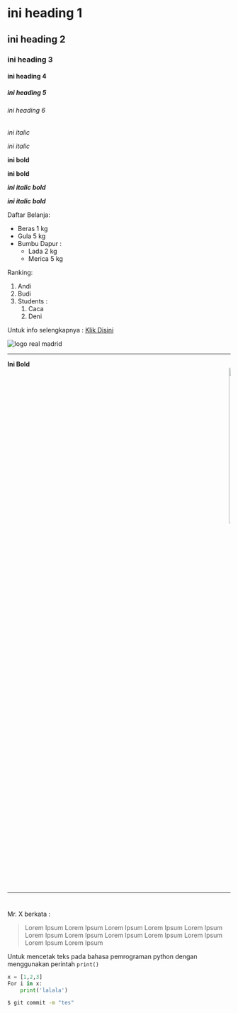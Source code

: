 # ini heading 1
## ini heading 2
### ini heading 3
#### ini heading 4
##### ini heading 5
###### ini heading 6

*ini italic*

_ini italic_

**ini bold**

__ini bold__

__*ini italic bold*__

_**ini italic bold**_

Daftar Belanja:
-   Beras 1 kg
-   Gula 5 kg
-   Bumbu Dapur :
    -   Lada 2 kg
    -   Merica 5 kg

Ranking:
1. Andi
2. Budi
1. Students :
    1. Caca
    1. Deni

Untuk info selengkapnya : [Klik Disini](https://www.google.com/)

![logo real madrid](https://upload.wikimedia.org/wikipedia/id/thumb/8/8b/Real_Madrid_Club_de_F%C3%BAtbol.png/175px-Real_Madrid_Club_de_F%C3%BAtbol.png)
<hr>
<b>Ini Bold</b>

<marquee>
<img alt="logo pssi" src="https://upload.wikimedia.org/wikipedia/id/thumb/8/8b/Real_Madrid_Club_de_F%C3%BAtbol.png/175px-Real_Madrid_Club_de_F%C3%BAtbol.png" width="30%">
</marquee>

 <hr>

 #

Mr. X berkata : 
 >  Lorem Ipsum Lorem Ipsum Lorem Ipsum Lorem Ipsum Lorem Ipsum Lorem Ipsum Lorem Ipsum Lorem Ipsum Lorem Ipsum Lorem Ipsum Lorem Ipsum Lorem Ipsum

Untuk mencetak teks pada bahasa pemrograman python dengan menggunakan perintah `print()`

```python
x = [1,2,3]
For i in x:
    print('lalala')
```

```bash
$ git commit -m "tes"
```